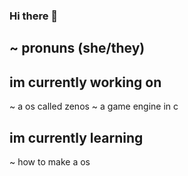### Hi there 👋
~ pronuns (she/they)
---


## im currently working on
~ a os called zenos
~ a game engine in c


## im currently learning
~ how to make a os


<!--
**minecraftteet/minecraftteet** is a ✨ _special_ ✨ repository because its `README.md` (this file) appears on your GitHub profile.

Here are some ideas to get you started:

- 🔭 I’m currently working on ...
- 🌱 I’m currently learning ...
- 👯 I’m looking to collaborate on ...
- 🤔 I’m looking for help with ...
- 💬 Ask me about ...
- 📫 How to reach me: ...
- 😄 Pronouns: ...
- ⚡ Fun fact: ...
-->
